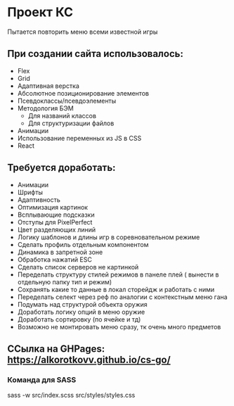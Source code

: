 # Проект КС
Пытается повторить меню всеми известной игры
## При создании сайта использовалось:
- Flex
- Grid
- Адаптивная верстка
- Абсолютное позиционирование элементов
- Псевдоклассы/псевдоэлементы
- Методология БЭМ
  - Для названий классов
  - Для структуризации файлов
- Анимации
- Использование переменных из JS в CSS
- React
## Требуется доработать:
- Анимации
- Шрифты
- Адаптивность
- Оптимизация картинок
- Всплывающие подсказки
- Отступы для PixelPerfect
- Цвет разделяющих линий
- Логику шаблонов и длины игр в соревновательном режиме
- Сделать профиль отдельным компонентом
- Динамика в запретной зоне
- Обработка нажатий ESC
- Сделать список серверов не картинкой
- Переделать структуру стилей режимов в панеле плей ( вынести в отдельную папку тип и режим)
- Сохранять какие то данные в локал сторейдж и работать с ними
- Переделать селект через реф по аналогии с контекстным меню гана
- Подумать над структурой объекта оружия
- Доработать логику опций в меню оружие
- Доработать сортировку (по ячейке и тд)
- Возможно не монтировать меню сразу, тк очень много предметов

## ССылка на GHPages: https://alkorotkovv.github.io/cs-go/

### Команда для SASS
sass -w src/index.scss src/styles/styles.css